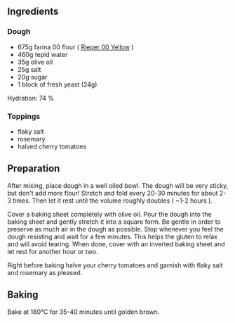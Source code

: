 ## Ingredients
### Dough
* 675g farina 00 flour ( [Rieper 00 Yellow](https://www.rieper.com/de/haushaltsmehle/produkte/produkt-details.html?code=0015) )
* 460g tepid water
* 35g  olive oil
* 25g  salt
* 20g  sugar
* 1    block of fresh yeast (24g)

Hydration: 74 %

### Toppings
* flaky salt
* rosemary
* halved cherry tomatoes

## Preparation
After mixing, place dough in a well oiled bowl. The dough will be very sticky, but don't add more flour!
Stretch and fold every 20-30 minutes for about 2-3 times. Then let it rest until the volume roughly
doubles ( ~1-2 hours ).

Cover a baking sheet completely with olive oil. Pour the dough into the baking sheet and gently stretch
it into a square form. Be gentle in order to preserve as much air in the dough as possible. Stop whenever
you feel the dough resisting and wait for a few minutes. This helps the gluten to relax and will avoid
tearing. When done, cover with an inverted baking sheet and let rest for another hour or two.

Right before baking halve your cherry tomatoes and garnish with flaky salt and rosemary as pleased.

## Baking
Bake at 180°C for 35-40 minutes until golden brown.
